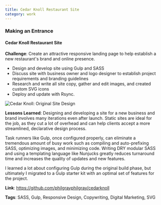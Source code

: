 ```yaml
---
title: Cedar Knoll Restaurant Site
category: work
---
```


### Making an Entrance

#### Cedar Knoll Restaurant Site

**Challenge**: Create an attractive responsive landing page to help establish a new restaurant's brand and online presence.

* Design and develop site using Gulp and SASS
* Discuss site with business owner and logo designer to establish project requirements and branding guidelines
* Research and write all site copy, gather and edit images, and created custom SVG icons
* Deploy and update with Rsync.

![Cedar Knoll: Original Site Design](https://d3sezit9y3vl9o.cloudfront.net/thepg/screens/ckscreen.gif)

**Lessons Learned**: Designing and developing a site for a new business and brand involves many iterations even after launch. Static sites are ideal for the job, as they cut a lot of overhead and can help clients accept a more streamlined, declarative design process.

Task runners like Gulp, once configured properly, can eliminate a tremendous amount of busy work such as compiling and auto-prefixing SASS, optimizing images, and minimizing code. Writing DRY modular SASS and using a templating language like Nunjucks greatly reduces turnaround time and increases the quality of updates and new features.

I learned a lot about configuring Gulp during the original build phase, but ultimately I migrated to a Gulp starter kit with an optimal set of features for the project.

**Link**: https://github.com/philgrayphilgray/cedarknoll

**Tags**: SASS, Gulp, Responsive Design, Copywriting, Digital Marketing, SVG
